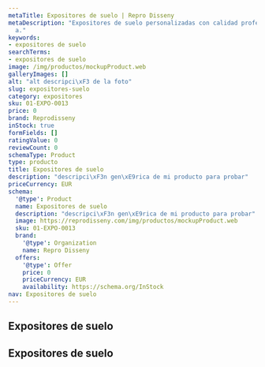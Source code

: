 ```yaml
---
metaTitle: Expositores de suelo | Repro Disseny
metaDescription: "Expositores de suelo personalizadas con calidad profesional en Catalu\xF1\
  a."
keywords:
- expositores de suelo
searchTerms:
- expositores de suelo
image: /img/productos/mockupProduct.web
galleryImages: []
alt: "alt descripci\xF3 de la foto"
slug: expositores-suelo
category: expositores
sku: 01-EXPO-0013
price: 0
brand: Reprodisseny
inStock: true
formFields: []
ratingValue: 0
reviewCount: 0
schemaType: Product
type: producto
title: Expositores de suelo
description: "descripci\xF3n gen\xE9rica de mi producto para probar"
priceCurrency: EUR
schema:
  '@type': Product
  name: Expositores de suelo
  description: "descripci\xF3n gen\xE9rica de mi producto para probar"
  image: https://reprodisseny.com/img/productos/mockupProduct.web
  sku: 01-EXPO-0013
  brand:
    '@type': Organization
    name: Repro Disseny
  offers:
    '@type': Offer
    price: 0
    priceCurrency: EUR
    availability: https://schema.org/InStock
nav: Expositores de suelo
---
```


## Expositores de suelo

## Expositores de suelo
